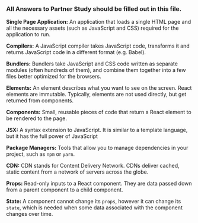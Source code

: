 ### All Answers to Partner Study should be filled out in this file.

**Single Page Application:** An application that loads a single HTML page and all the necessary assets (such as JavaScript and CSS) required for the application to run.

**Compilers:** A JavaScript compiler takes JavaScript code, transforms it and returns JavaScript code in a different format (e.g. Babel).

**Bundlers:** Bundlers take JavaScript and CSS code written as separate modules (often hundreds of them), and combine them together into a few files better optimized for the browsers.

**Elements:** An element describes what you want to see on the screen. React elements are immutable. Typically, elements are not used directly, but get returned from components.

**Components:** Small, reusable pieces of code that return a React element to be rendered to the page.

**JSX:** A syntax extension to JavaScript. It is similar to a template language, but it has the full power of JavaScript

**Package Managers:** Tools that allow you to manage dependencies in your project, such as `npm` or `yarn`. 

**CDN:** CDN stands for Content Delivery Network. CDNs deliver cached, static content from a network of servers across the globe.

**Props:** Read-only inputs to a React component. They are data passed down from a parent component to a child component.

**State:** A component cannot change its `props`, however it can change its `state`, which is needed when some data associated with the component changes over time.